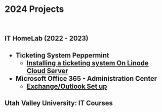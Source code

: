 <h1>2024 Projects</h1>
<br>

<h2>IT HomeLab (2022 - 2023)<h2>

- <b>Ticketing System Peppermint</b>
  - [Installing a ticketing system On Linode Cloud Server](https://github.com/LoneGhostWolf/host-helpdesk-ticketsystems)
- <b>Microsoft Office 365 - Administration Center</b>
  - [Exchange/Outlook Set up](https://github.com/LoneGhostWolf/MS365-Outlook)


<h2>Utah Valley University: IT Courses</h2>

<!--
<h2>IT UVU Projects</h2>

  - [Link](https://github.com/LoneGhostWolf/ITUVUProjects)

<img src="https://i.imgur.com/T73L7LM.png" height="65%" width="65%" alt="blank"/>
-->


<!--
- <b>PowerShell</b>
  - [Windows EventLog: Failed RDP Logins Source IP to full GeoData Conversion](https://github.com/joshmadakor1/Sentinel-Lab)
  - [JWipe (Disk Wiping Utility)](https://github.com/joshmadakor1/Jwipe.PowerShell)
  - [Active Directory Bulk User Creation](https://github.com/joshmadakor1/AD_PS)
  - [FIM (File Integrity Monitor)](https://github.com/joshmadakor1/PowerShell-Integrity-FIM)
- <b>C# (.NET Desktop Applications)</b>
  - [Ransomware Proof of Concept (Encrypter)](https://github.com/joshmadakor1/EncrypterPOC)
  - [Ransomware Proof of Concept (Decrypter)](https://github.com/joshmadakor1/DecrypterPOC)
  - [Keylogger with Email Capability](https://github.com/joshmadakor1/Key-Logger-With-Email)
- <b>Python</b>
  - [Package Delivery Application (Datastructures and Algorithms Demo)](https://github.com/joshmadakor1/Package-Delivery-Pathfinding-Algorithm)
-->
  

<!--
<b>Remote (Under construction) </b>
  - []()
  - 
- <b>Microsoft Office 365 </b>
  - [Installing a ticketing system with Linode](https://github.com/jily2-tech/host-helpdesk-ticketsystems)

<h2>Utah Valley University (Canvas.instructure.com)</h2>


-->
